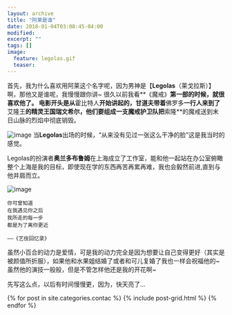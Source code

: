 ```yaml
---
layout: archive
title: "阿莱是谁"
date: 2018-01-04T03:08:45-04:00
modified:
excerpt: ""
tags: []
image: 
  feature: legolas.gif
  teaser: 
---
```


首先，我为什么喜欢用阿莱这个名字呢，因为男神是【**Legolas**（莱戈拉斯）】啊，那他又是谁呢，我慢慢跟你讲~
很久以前我看**《魔戒》**第一部的时候，就很喜欢他了。
电影开头是从**霍比特人**开始讲起的，**甘道夫**带着**佛罗多**一行人来到了**艾隆王**的精灵王国瑞文希尔，他们要组成一支魔戒护卫队把**索隆**的魔戒送到末日山脉的烈焰中彻底销毁。

![image](https://Huangj0830.github.io/images/legolasface.jpg )
当**Legolas**出场的时候，“从来没有见过一张这么干净的脸”这是我当时的感觉。

Legolas的扮演者**奥兰多布鲁姆**在上海成立了工作室，能和他一起站在办公室俯瞰整个上海是我的目标，即使现在学的东西再苦再累再难，我也会毅然前进,直到与他并肩而立。


![image](https://Huangj0830.github.io/images/aolanduo.jpg  )

```
你可曾知道
在我遇见你之后
我所走的每一步
都是为了离你更近

——《艺伎回忆录》
```

虽然小百合的动力是爱情，可是我的动力完全是因为想要让自己变得更好（其实是被颜值所折服），如果他和水果姐结婚了或者和可儿复婚了我也一样会祝福他的~
虽然他的演技一般般，但是不管怎样他还是我的开花啊~

先写这么点，以后有时间慢慢更，因为，快天亮了...

<div class="tiles">
{% for post in site.categories.contac %}
  {% include post-grid.html %}
{% endfor %}
</div><!-- /.tiles 把所有categories 有 portfolio 的列出來-->
